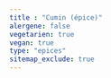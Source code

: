 ```yaml
---
title : "Cumin (épice)"
alergene: false
vegetarien: true
vegan: true
type: "epices"
sitemap_exclude: true
--- 
```

